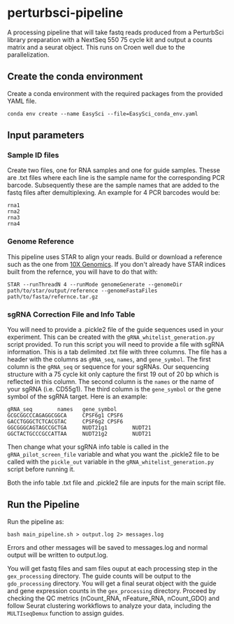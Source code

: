 # perturbsci-pipeline
A processing pipeline that will take fastq reads produced from a PerturbSci library preparation with a NextSeq 550 75 cycle kit and output a counts matrix and a seurat object. This runs on Croen well due to the parallelization.

## Create the conda environment
Create a conda environment with the required packages from the provided YAML file.
```{bash}
conda env create --name EasySci --file=EasySci_conda_env.yaml
```

## Input parameters
### Sample ID files
Create two files, one for RNA samples and one for guide samples. Thesse are .txt files where each line is the sample name for the corresponding PCR barcode. Subsequently these are the sample names that are added to the fastq files after demultiplexing. An example for 4 PCR barcodes would be:
```
rna1
rna2
rna3
rna4
```

### Genome Reference
This pipeline uses STAR to align your reads. Build or download a reference such as the one from [10X Genomics](https://support.10xgenomics.com/single-cell-gene-expression/software/downloads/latest?). If you don't already have STAR indices built from the refernce, you will have to do that with:
```{bash}
STAR --runThreadN 4 --runMode genomeGenerate --genomeDir path/to/star/output/reference --genomeFastaFiles path/to/fasta/refernce.tar.gz
```

### sgRNA Correction File and Info Table
You will need to provide a .pickle2 file of the guide sequences used in your experiment. This can be created with the `gRNA_whitelist_generation.py` script provided. To run this script you will need to provide a file with sgRNA information. This is a tab delimited .txt file with three columns. The file has a header with the columns as `gRNA_seq`, `names`, and `gene_symbol`. The first column is the `gRNA_seq` or sequence for your sgRNAs. Our sequencing structure with a 75 cycle kit only capture the first 19 out of 20 bp which is reflected in this column. The second column is the `names` or the name of your sgRNA (i.e. CD55g1). The third column is the `gene_symbol` or the gene symbol of the sgRNA target. Here is an example:
```
gRNA_seq        names   gene_symbol
GCGCGGCCCAGAGGCGGCA     CPSF6g1 CPSF6
GACCTGGGCTCTCACGTAC     CPSF6g2 CPSF6
GGCGGGCAGTAGCCGCTGA     NUDT21g1        NUDT21
GGCTACTGCCCGCCATTAA     NUDT21g2        NUDT21
```
Then change what your sgRNA info table is called in the `gRNA_pilot_screen_file` variable and what you want the .pickle2 file to be called with the `pickle_out` variable in the `gRNA_whitelist_generation.py` script before running it.

Both the info table .txt file and .pickle2 file are inputs for the main script file.


## Run the Pipeline
Run the pipeline as:
```{bash}
bash main_pipeline.sh > output.log 2> messages.log
```
Errors and other messages will be saved to messages.log and normal output will be written to output.log.

You will get fastq files and sam files ouput at each processing step in the `gex_processing` directory. The guide counts will be output to the `gdo_processing` directory. You will get a final seurat object with the guide and gene expression counts in the `gex_processing` directory. Proceed by checking the QC metrics (nCount_RNA, nFeature_RNA, nCount_GDO) and follow Seurat clustering workkflows to analyze your data, including the `MULTIseqDemux` function to assign guides. 
